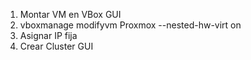 1. Montar VM en VBox GUI
2. vboxmanage modifyvm Proxmox --nested-hw-virt on
3. Asignar IP fija
4. Crear Cluster GUI